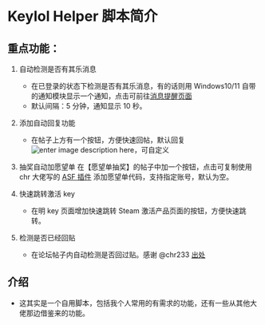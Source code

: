 # Keylol Helper 脚本简介

## 重点功能：

1. 自动检测是否有其乐消息

   - 在已登录的状态下检测是否有其乐消息，有的话则用 Windows10/11 自带的通知模块显示一个通知，点击可前往[消息提醒页面](https://keylol.com/home.php?mod=space&do=notice)
   - 默认间隔：5 分钟，通知显示 10 秒。

2. 添加自动回复功能
   - 在帖子上方有一个按钮，方便快速回帖，默认回复![enter image description here](https://keylol.com/static/image/smiley/steamcn_9/0450.gif)，可自定义
3. 抽奖自动加愿望单
   在【愿望单抽奖】的帖子中加一个按钮，点击可复制使用 chr 大佬写的 [ASF 插件](https://github.com/chr233/ASFEnhance) 添加愿望单代码，支持指定账号，默认为空。
4. 快速跳转激活 key
   - 在明 key 页面增加快速跳转 Steam 激活产品页面的按钮，方便快速跳转。
5. 检测是否已经回贴
   - 在论坛帖子内自动检测是否回过贴。感谢 @chr233 [出处](https://github.com/chr233/GM_Scripts/blob/master/Keylol/Am_I_Replied.js)

## 介绍
- 这其实是一个自用脚本，包括我个人常用的有需求的功能，还有一些从其他大佬那边借鉴来的功能。